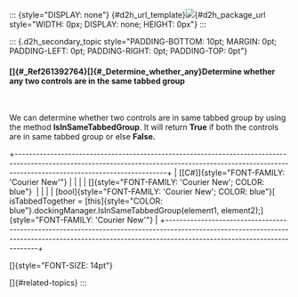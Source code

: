 ::: {style="DISPLAY: none"}
[](ms-xhelp:///?Id=d2h_url_template){#d2h_url_template}![](!package_url!){#d2h_package_url style="WIDTH: 0px; DISPLAY: none; HEIGHT: 0px"}
:::

::: {.d2h_secondary_topic style="PADDING-BOTTOM: 10pt; MARGIN: 0pt; PADDING-LEFT: 0pt; PADDING-RIGHT: 0pt; PADDING-TOP: 0pt"}
#### []{#_Ref261392764}[]{#_Determine_whether_any}Determine whether any two controls are in the same tabbed group

 

We can determine whether two controls are in same tabbed group by using the method **IsInSameTabbedGroup**. It will return **True** if both the controls are in same tabbed group or else **False.**

+------------------------------------------------------------------------------------------------------------------------------------------------------------------------------------------------------+
| [\[C#\]]{style="FONT-FAMILY: 'Courier New'"}                                                                                                                                                         |
|                                                                                                                                                                                                      |
| []{style="FONT-FAMILY: 'Courier New'; COLOR: blue"}                                                                                                                                                  |
|                                                                                                                                                                                                      |
| [bool]{style="FONT-FAMILY: 'Courier New'; COLOR: blue"}[ isTabbedTogether = [this]{style="COLOR: blue"}.dockingManager.IsInSameTabbedGroup(element1, element2);]{style="FONT-FAMILY: 'Courier New'"} |
+------------------------------------------------------------------------------------------------------------------------------------------------------------------------------------------------------+

[]{style="FONT-SIZE: 14pt"} 

[]{#related-topics}
:::
